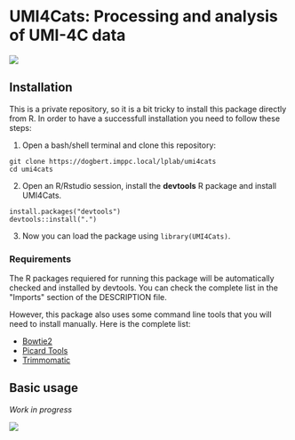 # UMI4Cats: Processing and analysis of UMI-4C data

![](https://media.giphy.com/media/JIX9t2j0ZTN9S/giphy-downsized.gif)

## Installation
This is a private repository, so it is a bit tricky to install this package directly 
from R. In order to have a successfull installation you need to follow these steps:

1. Open a bash/shell terminal and clone this repository:
```
git clone https://dogbert.imppc.local/lplab/umi4cats
cd umi4cats
```

2. Open an R/Rstudio session, install the __devtools__ R package and install UMI4Cats.
```
install.packages("devtools")
devtools::install(".")
```

3. Now you can load the package using `library(UMI4Cats)`. 

### Requirements
The R packages requiered for running this package will be automatically checked and installed by devtools. You can check the complete list
in the "Imports" section of the DESCRIPTION file.

However, this package also uses some command line tools that you will need to install manually. Here is the complete list:

- [Bowtie2](http://bowtie-bio.sourceforge.net/bowtie2/index.shtml)
- [Picard Tools](https://broadinstitute.github.io/picard/)
- [Trimmomatic](http://www.usadellab.org/cms/?page=trimmomatic)

## Basic usage

_Work in progress_

![](https://media.giphy.com/media/SU27oG4wJy6Oc/giphy-tumblr.gif)
